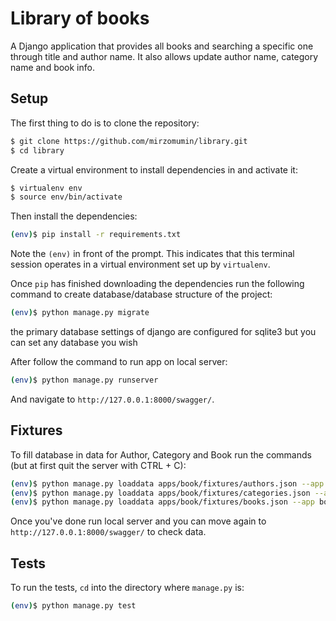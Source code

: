 # Library of books
A Django application that provides all books and searching a specific one through title and author name.
It also allows update author name, category name and book info.

## Setup

The first thing to do is to clone the repository:

```sh
$ git clone https://github.com/mirzomumin/library.git
$ cd library
```

Create a virtual environment to install dependencies in and activate it:

```sh
$ virtualenv env
$ source env/bin/activate
```

Then install the dependencies:

```sh
(env)$ pip install -r requirements.txt
```
Note the `(env)` in front of the prompt. This indicates that this terminal
session operates in a virtual environment set up by `virtualenv`.



Once `pip` has finished downloading the dependencies run the following command
to create database/database structure of the project:
```sh
(env)$ python manage.py migrate
```
the primary database settings of django are configured for sqlite3 but
you can set any database you wish

After follow the command to run app on local server:
```sh
(env)$ python manage.py runserver
```
And navigate to `http://127.0.0.1:8000/swagger/`.

## Fixtures

To fill database in data for Author, Category and Book run the commands
(but at first quit the server with CTRL + C):
```sh
(env)$ python manage.py loaddata apps/book/fixtures/authors.json --app book.author
(env)$ python manage.py loaddata apps/book/fixtures/categories.json --app book.category
(env)$ python manage.py loaddata apps/book/fixtures/books.json --app book.book
```

Once you've done run local server and you can move again to `http://127.0.0.1:8000/swagger/` to check data.


## Tests

To run the tests, `cd` into the directory where `manage.py` is:
```sh
(env)$ python manage.py test
```
